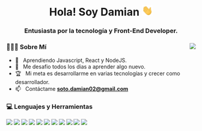 <h1 align="center"> Hola! Soy Damian <img src="https://github.com/dmi4n/dmi4n/blob/main/Hi.gif" width="29px"></h1>

<h3 align="center">
Entusiasta por la tecnología y Front-End Developer.
</h3>


<div>
    <a href="https://github.com/dmiante">
    <img align="right" src="https://github-readme-stats.vercel.app/api/top-langs/?username=dmiante&theme=radical&locale=es">
    </a>
<div align="left"> 
  <h3> 👨🏻‍💻 Sobre Mí </h3>

  - 🌱 &nbsp; Aprendiendo Javascript, React y NodeJS.
  - 💪 &nbsp; Me desafio todos los dias a aprender algo nuevo.
  - 🏆 &nbsp; Mi meta es desarrollarme en varias tecnologías y crecer como desarrollador.
  - 📫 &nbsp; Contáctame **soto.damian02@gmail.com**
	
</div> 
</div>

<div align='left'>
  <h3> 💻 Lenguajes y Herramientas </h3>
  <p>
	<a src="https://www.w3schools.com/html/"><img src="https://img.icons8.com/color/48/000000/html-5.png"/></a>
	<a src="https://www.w3schools.com/css/"><img src="https://img.icons8.com/color/48/000000/css3.png"/></a>
	<a src="https://www.javascript.com/"><img src="https://img.icons8.com/color/48/000000/javascript.png"/></a>
	<a src="https://www.typescriptlang.org/"><img src="https://img.icons8.com/color/48/000000/typescript.png"/></a>
	<a src="https://www.reactjs.org/"><img src="https://img.icons8.com/color/48/000000/react-native.png"/></a>
	<a src="https://nodejs.org/"><img src="https://img.icons8.com/color/48/000000/nodejs.png"/></a>
	<a src="https://www.mongodb.com/"><img src="https://img.icons8.com/color/48/000000/mongodb.png"/></a>
	<a src="https://visualstudio.microsoft.com/"><img src="https://img.icons8.com/color/48/000000/visual-studio-code-2019.png"/></a>
	<a src="https://www.npmjs.com/"><img src="https://img.icons8.com/color/48/000000/npm.png"/></a>
	<a src="https://getbootstrap.com/"><img src="https://img.icons8.com/color/48/000000/bootstrap.png"/></a>
	<a src="https://github.com/"><img src="https://img.icons8.com/color/48/000000/git.png"/></a>
  <p>
</div> 


<br/>
